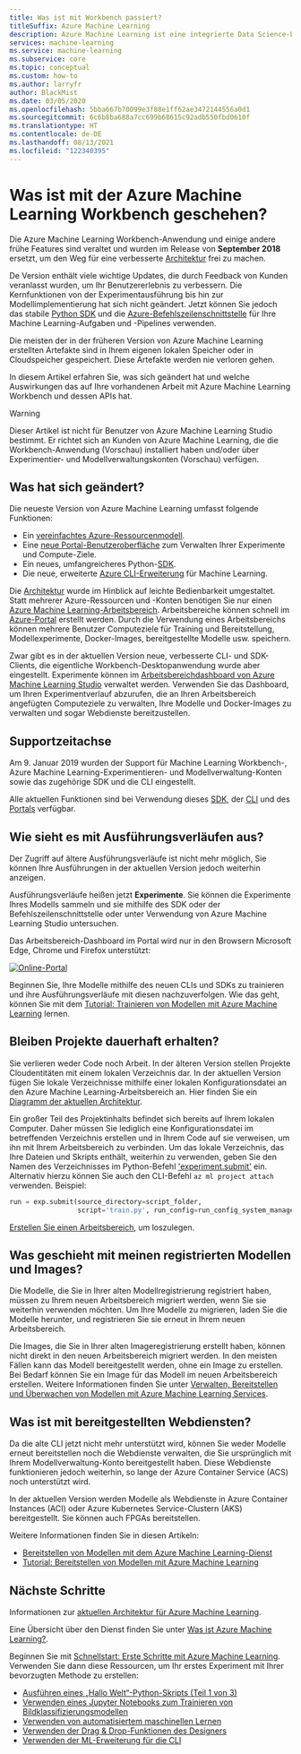 ```yaml
---
title: Was ist mit Workbench passiert?
titleSuffix: Azure Machine Learning
description: Azure Machine Learning ist eine integrierte Data Science-Lösung zum Modellieren und Bereitstellen von ML-Anwendungen in der Cloud. Das Workbench-Feature wurde eingestellt.
services: machine-learning
ms.service: machine-learning
ms.subservice: core
ms.topic: conceptual
ms.custom: how-to
ms.author: larryfr
author: BlackMist
ms.date: 03/05/2020
ms.openlocfilehash: 5bba667b70099e3f88e1ff62ae3472144556a0d1
ms.sourcegitcommit: 6c6b8ba688a7cc699b68615c92adb550fbd0610f
ms.translationtype: HT
ms.contentlocale: de-DE
ms.lasthandoff: 08/13/2021
ms.locfileid: "122340395"
---
```

# <a name="what-happened-to-azure-machine-learning-workbench"></a>Was ist mit der Azure Machine Learning Workbench geschehen?

Die Azure Machine Learning Workbench-Anwendung und einige andere frühe Features sind veraltet und wurden im Release von **September 2018** ersetzt, um den Weg für eine verbesserte [Architektur](concept-azure-machine-learning-architecture.md) frei zu machen.

De Version enthält viele wichtige Updates, die durch Feedback von Kunden veranlasst wurden, um Ihr Benutzererlebnis zu verbessern. Die Kernfunktionen von der Experimentausführung bis hin zur Modellimplementierung hat sich nicht geändert. Jetzt können Sie jedoch das stabile <a href="/python/api/overview/azure/ml/intro" target="_blank">Python SDK</a> und die [Azure-Befehlszeilenschnittstelle](reference-azure-machine-learning-cli.md) für Ihre Machine Learning-Aufgaben und -Pipelines verwenden.

Die meisten der in der früheren Version von Azure Machine Learning erstellten Artefakte sind in Ihrem eigenen lokalen Speicher oder in Cloudspeicher gespeichert. Diese Artefakte werden nie verloren gehen.

In diesem Artikel erfahren Sie, was sich geändert hat und welche Auswirkungen das auf Ihre vorhandenen Arbeit mit Azure Machine Learning Workbench und dessen APIs hat.

>[!Warning]
>Dieser Artikel ist nicht für Benutzer von Azure Machine Learning Studio bestimmt. Er richtet sich an Kunden von Azure Machine Learning, die die Workbench-Anwendung (Vorschau) installiert haben und/oder über Experimentier- und Modellverwaltungskonten (Vorschau) verfügen.


## <a name="what-changed"></a>Was hat sich geändert?

Die neueste Version von Azure Machine Learning umfasst folgende Funktionen:
+ Ein [vereinfachtes Azure-Ressourcenmodell](concept-azure-machine-learning-architecture.md).
+ Eine [neue Portal-Benutzeroberfläche](how-to-log-view-metrics.md) zum Verwalten Ihrer Experimente und Compute-Ziele.
+ Ein neues, umfangreicheres Python-<a href="/python/api/overview/azure/ml/intro" target="_blank">SDK</a>.
+ Die neue, erweiterte [Azure CLI-Erweiterung](reference-azure-machine-learning-cli.md) für Machine Learning.

Die [Architektur](concept-azure-machine-learning-architecture.md) wurde im Hinblick auf leichte Bedienbarkeit umgestaltet. Statt mehrerer Azure-Ressourcen und -Konten benötigen Sie nur einen [Azure Machine Learning-Arbeitsbereich](concept-workspace.md). Arbeitsbereiche können schnell im [Azure-Portal](how-to-manage-workspace.md) erstellt werden. Durch die Verwendung eines Arbeitsbereichs können mehrere Benutzer Computeziele für Training und Bereitstellung, Modellexperimente, Docker-Images, bereitgestellte Modelle usw. speichern.

Zwar gibt es in der aktuellen Version neue, verbesserte CLI- und SDK-Clients, die eigentliche Workbench-Desktopanwendung wurde aber eingestellt. Experimente können im [Arbeitsbereichdashboard von Azure Machine Learning Studio](how-to-log-view-metrics.md#view-the-experiment-in-the-web-portal) verwaltet werden. Verwenden Sie das Dashboard, um Ihren Experimentverlauf abzurufen, die an Ihren Arbeitsbereich angefügten Computeziele zu verwalten, Ihre Modelle und Docker-Images zu verwalten und sogar Webdienste bereitzustellen.

<a name="timeline"></a>

## <a name="support-timeline"></a>Supportzeitachse

Am 9. Januar 2019 wurden der Support für Machine Learning Workbench-, Azure Machine Learning-Experimentieren- und Modellverwaltung-Konten sowie das zugehörige SDK und die CLI eingestellt.

Alle aktuellen Funktionen sind bei Verwendung dieses <a href="/python/api/overview/azure/ml/intro" target="_blank">SDK</a>, der [CLI](reference-azure-machine-learning-cli.md) und des [Portals](how-to-manage-workspace.md) verfügbar.

## <a name="what-about-run-histories"></a>Wie sieht es mit Ausführungsverläufen aus?

Der Zugriff auf ältere Ausführungsverläufe ist nicht mehr möglich, Sie können Ihre Ausführungen in der aktuellen Version jedoch weiterhin anzeigen.

Ausführungsverläufe heißen jetzt **Experimente**. Sie können die Experimente Ihres Modells sammeln und sie mithilfe des SDK oder der Befehlszeilenschnittstelle oder unter Verwendung von Azure Machine Learning Studio untersuchen.

Das Arbeitsbereich-Dashboard im Portal wird nur in den Browsern Microsoft Edge, Chrome und Firefox unterstützt:

[![Online-Portal](./media/overview-what-happened-to-workbench/image001.png)](./media/overview-what-happened-to-workbench/image001.png#lightbox)

Beginnen Sie, Ihre Modelle mithilfe des neuen CLIs und SDKs zu trainieren und ihre Ausführungsverläufe mit diesen nachzuverfolgen. Wie das geht, können Sie mit dem [Tutorial: Trainieren von Modellen mit Azure Machine Learning](tutorial-train-models-with-aml.md) lernen.

## <a name="will-projects-persist"></a>Bleiben Projekte dauerhaft erhalten?

Sie verlieren weder Code noch Arbeit. In der älteren Version stellen Projekte Cloudentitäten mit einem lokalen Verzeichnis dar. In der aktuellen Version fügen Sie lokale Verzeichnisse mithilfe einer lokalen Konfigurationsdatei an den Azure Machine Learning-Arbeitsbereich an. Hier finden Sie ein [Diagramm der aktuellen Architektur](concept-azure-machine-learning-architecture.md).

Ein großer Teil des Projektinhalts befindet sich bereits auf Ihrem lokalen Computer. Daher müssen Sie lediglich eine Konfigurationsdatei im betreffenden Verzeichnis erstellen und in Ihrem Code auf sie verweisen, um ihn mit Ihrem Arbeitsbereich zu verbinden. Um das lokale Verzeichnis, das Ihre Dateien und Skripts enthält, weiterhin zu verwenden, geben Sie den Namen des Verzeichnisses im Python-Befehl ['experiment.submit'](/python/api/azureml-core/azureml.core.experiment.experiment) ein. Alternativ hierzu können Sie auch den CLI-Befehl `az ml project attach` verwenden.  Beispiel:
```python
run = exp.submit(source_directory=script_folder,
                 script='train.py', run_config=run_config_system_managed)
```

[Erstellen Sie einen Arbeitsbereich](how-to-manage-workspace.md), um loszulegen.

## <a name="what-about-my-registered-models-and-images"></a>Was geschieht mit meinen registrierten Modellen und Images?

Die Modelle, die Sie in Ihrer alten Modellregistrierung registriert haben, müssen zu Ihrem neuen Arbeitsbereich migriert werden, wenn Sie sie weiterhin verwenden möchten. Um Ihre Modelle zu migrieren, laden Sie die Modelle herunter, und registrieren Sie sie erneut in Ihrem neuen Arbeitsbereich.

Die Images, die Sie in Ihrer alten Imageregistrierung erstellt haben, können nicht direkt in den neuen Arbeitsbereich migriert werden. In den meisten Fällen kann das Modell bereitgestellt werden, ohne ein Image zu erstellen. Bei Bedarf können Sie ein Image für das Modell im neuen Arbeitsbereich erstellen. Weitere Informationen finden Sie unter [Verwalten, Bereitstellen und Überwachen von Modellen mit Azure Machine Learning Services](concept-model-management-and-deployment.md).

## <a name="what-about-deployed-web-services"></a>Was ist mit bereitgestellten Webdiensten?

Da die alte CLI jetzt nicht mehr unterstützt wird, können Sie weder Modelle erneut bereitstellen noch die Webdienste verwalten, die Sie ursprünglich mit Ihrem Modellverwaltung-Konto bereitgestellt haben. Diese Webdienste funktionieren jedoch weiterhin, so lange der Azure Container Service (ACS) noch unterstützt wird.

In der aktuellen Version werden Modelle als Webdienste in Azure Container Instances (ACI) oder Azure Kubernetes Service-Clustern (AKS) bereitgestellt. Sie können auch FPGAs bereitstellen.

Weitere Informationen finden Sie in diesen Artikeln:
+ [Bereitstellen von Modellen mit dem Azure Machine Learning-Dienst](how-to-deploy-and-where.md)
+ [Tutorial: Bereitstellen von Modellen mit Azure Machine Learning](tutorial-deploy-models-with-aml.md)

## <a name="next-steps"></a>Nächste Schritte

Informationen zur [aktuellen Architektur für Azure Machine Learning](concept-azure-machine-learning-architecture.md).

Eine Übersicht über den Dienst finden Sie unter [Was ist Azure Machine Learning?](overview-what-is-azure-machine-learning.md).

Beginnen Sie mit [Schnellstart: Erste Schritte mit Azure Machine Learning](quickstart-create-resources.md).  Verwenden Sie dann diese Ressourcen, um Ihr erstes Experiment mit Ihrer bevorzugten Methode zu erstellen:

  + [Ausführen eines „Hallo Welt“-Python-Skripts (Teil 1 von 3)](tutorial-1st-experiment-hello-world.md)
  + [Verwenden eines Jupyter Notebooks zum Trainieren von Bildklassifizierungsmodellen](tutorial-train-models-with-aml.md)
  + [Verwenden von automatisiertem maschinellen Lernen](tutorial-designer-automobile-price-train-score.md) 
  + [Verwenden der Drag & Drop-Funktionen des Designers](tutorial-first-experiment-automated-ml.md) 
  + [Verwenden der ML-Erweiterung für die CLI](how-to-train-cli.md)
